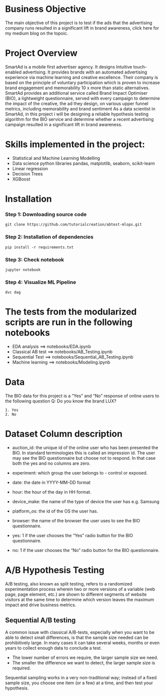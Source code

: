 # Business Objective
The main objective of this project is to test if the ads that the advertising company runs resulted in a significant lift in brand awareness, click here for my medium blog on the topoic.

# Project Overview
SmartAd is a mobile first advertiser agency. It designs Intuitive touch-enabled advertising. It provides brands with an automated advertising experience via machine learning and creative excellence. Their company is based on the principle of voluntary participation which is proven to increase brand engagement and memorability 10 x more than static alternatives. SmartAd provides an additional service called Brand Impact Optimiser (BIO), a lightweight questionnaire, served with every campaign to determine the impact of the creative, the ad they design, on various upper funnel metrics, including memorability and brand sentiment As a data scientist in SmartAd, in this project i will be designing a reliable hypothesis testing algorithm for the BIO service and determine whether a recent advertising campaign resulted in a significant lift in brand awareness.

# Skills implemented in the project:
* Statistical and Machine Learning Modelling
* Data science python libraries pandas, matplotlib, seaborn, scikit-learn
* Linear regression
* Decision Trees
* XGBoost

# Installation
### Step 1: Downloading source code
```
git clone https://github.com/tutorialcreation/abtest-mlops.git
```
### Step 2: Installation of dependencies
```
pip install -r requirements.txt
```
### Step 3: Check notebook
```
jupyter notebook
```
### Step 4: Visualize ML Pipeline
```
dvc dag
```

# The tests from the modularized scripts are run in the following notebooks
* EDA analysis ==> notebooks/EDA.ipynb
* Classical AB test ==> notebooks/AB_Testing.ipynb
* Sequential Test ==> notebooks/Sequential_AB_Testing.ipynb
* Machine learning ==> notebooks/Modeling.ipynb

# Data
The BIO data for this project is a “Yes” and “No” response of online users to the following question
Q: Do you know the brand LUX?

	1. Yes
	2. No
# Dataset Column description
* auction_id: the unique id of the online user who has been presented the BIO. In standard terminologies this is called an impression id. The user may see the BIO questionnaire but choose not to respond. In that case both the yes and no columns are zero.

* experiment: which group the user belongs to - control or exposed.

* date: the date in YYYY-MM-DD format

* hour: the hour of the day in HH format.

* device_make: the name of the type of device the user has e.g. Samsung

* platform_os: the id of the OS the user has.

* browser: the name of the browser the user uses to see the BIO questionnaire.

* yes: 1 if the user chooses the “Yes” radio button for the BIO questionnaire.

* no: 1 if the user chooses the “No” radio button for the BIO questionnaire.

# A/B Hypothesis Testing
A/B testing, also known as split testing, refers to a randomized experimentation process wherein two or more versions of a variable (web page, page element, etc.) are shown to different segments of website visitors at the same time to determine which version leaves the maximum impact and drive business metrics.

## Sequential A/B testing
A common issue with classical A/B-tests, especially when you want to be able to detect small differences, is that the sample size needed can be prohibitively large. In many cases it can take several weeks, months or even years to collect enough data to conclude a test. 

*   The lower number of errors we require, the larger sample size we need.
* The smaller the difference we want to detect, the larger sample size is required.

Sequential sampling works in a very non-traditional way; instead of a fixed sample size, you choose one item (or a few) at a time, and then test your hypothesis. 


